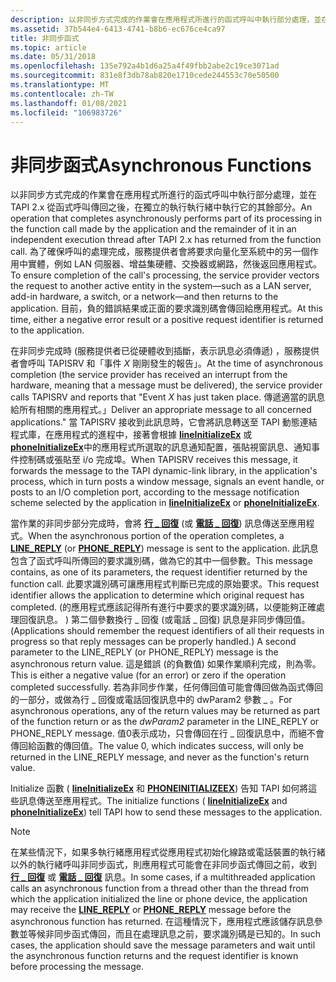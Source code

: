 ```yaml
---
description: 以非同步方式完成的作業會在應用程式所進行的函式呼叫中執行部分處理，並在 TAPI 2.x 從函式呼叫傳回之後，在獨立的執行執行緒中執行它的其餘部分。
ms.assetid: 37b544e4-6413-4741-b8b6-ec676ce4ca97
title: 非同步函式
ms.topic: article
ms.date: 05/31/2018
ms.openlocfilehash: 135e792a4b1d6a25a4f49fbb2abe2c19ce3071ad
ms.sourcegitcommit: 831e8f3db78ab820e1710cede244553c70e50500
ms.translationtype: MT
ms.contentlocale: zh-TW
ms.lasthandoff: 01/08/2021
ms.locfileid: "106983726"
---
```

# <a name="asynchronous-functions"></a><span data-ttu-id="3e2d0-103">非同步函式</span><span class="sxs-lookup"><span data-stu-id="3e2d0-103">Asynchronous Functions</span></span>

<span data-ttu-id="3e2d0-104">以非同步方式完成的作業會在應用程式所進行的函式呼叫中執行部分處理，並在 TAPI 2.x 從函式呼叫傳回之後，在獨立的執行執行緒中執行它的其餘部分。</span><span class="sxs-lookup"><span data-stu-id="3e2d0-104">An operation that completes asynchronously performs part of its processing in the function call made by the application and the remainder of it in an independent execution thread after TAPI 2.x has returned from the function call.</span></span> <span data-ttu-id="3e2d0-105">為了確保呼叫的處理完成，服務提供者會將要求向量化至系統中的另一個作用中實體，例如 LAN 伺服器、增益集硬體、交換器或網路，然後返回應用程式。</span><span class="sxs-lookup"><span data-stu-id="3e2d0-105">To ensure completion of the call's processing, the service provider vectors the request to another active entity in the system—such as a LAN server, add-in hardware, a switch, or a network—and then returns to the application.</span></span> <span data-ttu-id="3e2d0-106">目前，負的錯誤結果或正面的要求識別碼會傳回給應用程式。</span><span class="sxs-lookup"><span data-stu-id="3e2d0-106">At this time, either a negative error result or a positive request identifier is returned to the application.</span></span>

<span data-ttu-id="3e2d0-107">在非同步完成時 (服務提供者已從硬體收到插斷，表示訊息必須傳遞) ，服務提供者會呼叫 TAPISRV 和「事件 *X* 剛剛發生的報告」。</span><span class="sxs-lookup"><span data-stu-id="3e2d0-107">At the time of asynchronous completion (the service provider has received an interrupt from the hardware, meaning that a message must be delivered), the service provider calls TAPISRV and reports that "Event *X* has just taken place.</span></span> <span data-ttu-id="3e2d0-108">傳遞適當的訊息給所有相關的應用程式。」</span><span class="sxs-lookup"><span data-stu-id="3e2d0-108">Deliver an appropriate message to all concerned applications."</span></span> <span data-ttu-id="3e2d0-109">當 TAPISRV 接收到此訊息時，它會將訊息轉送至 TAPI 動態連結程式庫，在應用程式的進程中，接著會根據 [**lineInitializeEx**](/windows/win32/api/tapi/nf-tapi-lineinitializeexa) 或 [**phoneInitializeEx**](/windows/win32/api/tapi/nf-tapi-phoneinitializeexa)中的應用程式所選取的訊息通知配置，張貼視窗訊息、通知事件控制碼或張貼至 i/o 完成埠。</span><span class="sxs-lookup"><span data-stu-id="3e2d0-109">When TAPISRV receives this message, it forwards the message to the TAPI dynamic-link library, in the application's process, which in turn posts a window message, signals an event handle, or posts to an I/O completion port, according to the message notification scheme selected by the application in [**lineInitializeEx**](/windows/win32/api/tapi/nf-tapi-lineinitializeexa) or [**phoneInitializeEx**](/windows/win32/api/tapi/nf-tapi-phoneinitializeexa).</span></span>

<span data-ttu-id="3e2d0-110">當作業的非同步部分完成時，會將 [**行 \_ 回復**](./line-reply.md) (或 [**電話 \_ 回復**](./phone-reply.md)) 訊息傳送至應用程式。</span><span class="sxs-lookup"><span data-stu-id="3e2d0-110">When the asynchronous portion of the operation completes, a [**LINE\_REPLY**](./line-reply.md) (or [**PHONE\_REPLY**](./phone-reply.md)) message is sent to the application.</span></span> <span data-ttu-id="3e2d0-111">此訊息包含了函式呼叫所傳回的要求識別碼，做為它的其中一個參數。</span><span class="sxs-lookup"><span data-stu-id="3e2d0-111">This message contains, as one of its parameters, the request identifier returned by the function call.</span></span> <span data-ttu-id="3e2d0-112">此要求識別碼可讓應用程式判斷已完成的原始要求。</span><span class="sxs-lookup"><span data-stu-id="3e2d0-112">This request identifier allows the application to determine which original request has completed.</span></span> <span data-ttu-id="3e2d0-113"> (的應用程式應該記得所有進行中要求的要求識別碼，以便能夠正確處理回復訊息。 ) 第二個參數換行 \_ 回復 (或電話 \_ 回復) 訊息是非同步傳回值。</span><span class="sxs-lookup"><span data-stu-id="3e2d0-113">(Applications should remember the request identifiers of all their requests in progress so that reply messages can be properly handled.) A second parameter to the LINE\_REPLY (or PHONE\_REPLY) message is the asynchronous return value.</span></span> <span data-ttu-id="3e2d0-114">這是錯誤 (的負數值) 如果作業順利完成，則為零。</span><span class="sxs-lookup"><span data-stu-id="3e2d0-114">This is either a negative value (for an error) or zero if the operation completed successfully.</span></span> <span data-ttu-id="3e2d0-115">若為非同步作業，任何傳回值可能會傳回做為函式傳回的一部分，或做為行 \_ 回復或電話回復訊息中的 dwParam2 參數 \_ 。</span><span class="sxs-lookup"><span data-stu-id="3e2d0-115">For asynchronous operations, any of the return values may be returned as part of the function return or as the *dwParam2* parameter in the LINE\_REPLY or PHONE\_REPLY message.</span></span> <span data-ttu-id="3e2d0-116">值0表示成功，只會傳回在行 \_ 回復訊息中，而絕不會傳回給函數的傳回值。</span><span class="sxs-lookup"><span data-stu-id="3e2d0-116">The value 0, which indicates success, will only be returned in the LINE\_REPLY message, and never as the function's return value.</span></span>

<span data-ttu-id="3e2d0-117">Initialize 函數 ( [**lineInitializeEx**](/windows/win32/api/tapi/nf-tapi-lineinitializeexa) 和 [**PHONEINITIALIZEEX**](/windows/win32/api/tapi/nf-tapi-phoneinitializeexa)) 告知 TAPI 如何將這些訊息傳送至應用程式。</span><span class="sxs-lookup"><span data-stu-id="3e2d0-117">The initialize functions ( [**lineInitializeEx**](/windows/win32/api/tapi/nf-tapi-lineinitializeexa) and [**phoneInitializeEx**](/windows/win32/api/tapi/nf-tapi-phoneinitializeexa)) tell TAPI how to send these messages to the application.</span></span>

> [!Note]  
> <span data-ttu-id="3e2d0-118">在某些情況下，如果多執行緒應用程式從應用程式初始化線路或電話裝置的執行緒以外的執行緒呼叫非同步函式，則應用程式可能會在非同步函式傳回之前，收到 [**行 \_ 回復**](./line-reply.md) 或 [**電話 \_ 回復**](./phone-reply.md) 訊息。</span><span class="sxs-lookup"><span data-stu-id="3e2d0-118">In some cases, if a multithreaded application calls an asynchronous function from a thread other than the thread from which the application initialized the line or phone device, the application may receive the [**LINE\_REPLY**](./line-reply.md) or [**PHONE\_REPLY**](./phone-reply.md) message before the asynchronous function has returned.</span></span> <span data-ttu-id="3e2d0-119">在這種情況下，應用程式應該儲存訊息參數並等候非同步函式傳回，而且在處理訊息之前，要求識別碼是已知的。</span><span class="sxs-lookup"><span data-stu-id="3e2d0-119">In such cases, the application should save the message parameters and wait until the asynchronous function returns and the request identifier is known before processing the message.</span></span>

 

 

 
